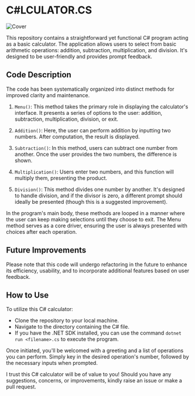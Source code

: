 # C#LCULATOR.CS

![Cover](https://github.com/john5ouza/calculator.cs/assets/63263864/adff1e3d-7336-4213-9bb8-211c42c80ca6)

This repository contains a straightforward yet functional C# program acting as a basic calculator. The application allows users to select from basic arithmetic operations: addition, subtraction, multiplication, and division. It's designed to be user-friendly and provides prompt feedback.

## Code Description

The code has been systematically organized into distinct methods for improved clarity and maintenance.

1. `Menu()`:
   This method takes the primary role in displaying the calculator's interface. It presents a series of options to the user: addition, subtraction, multiplication, division, or exit.

2. `Addition()`:
   Here, the user can perform addition by inputting two numbers. After computation, the result is displayed.

3. `Subtraction()`:
   In this method, users can subtract one number from another. Once the user provides the two numbers, the difference is shown.

4. `Multiplication()`:
   Users enter two numbers, and this function will multiply them, presenting the product.

5. `Division()`:
   This method divides one number by another. It's designed to handle division, and if the divisor is zero, a different prompt should ideally be presented (though this is a suggested improvement).

In the program's main body, these methods are looped in a manner where the user can keep making selections until they choose to exit. The Menu method serves as a core driver, ensuring the user is always presented with choices after each operation.

## Future Improvements
Please note that this code will undergo refactoring in the future to enhance its efficiency, usability, and to incorporate additional features based on user feedback.

## How to Use
To utilize this C# calculator:

- Clone the repository to your local machine.
- Navigate to the directory containing the C# file.
- If you have the .NET SDK installed, you can use the command `dotnet run <filename>.cs` to execute the program.

Once initiated, you'll be welcomed with a greeting and a list of operations you can perform. Simply key in the desired operation's number, followed by the necessary inputs when prompted.

I trust this C# calculator will be of value to you! Should you have any suggestions, concerns, or improvements, kindly raise an issue or make a pull request.
